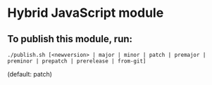 # Hybrid JavaScript module

## To publish this module, run:

`./publish.sh [<newversion> | major | minor | patch | premajor | preminor | prepatch | prerelease | from-git]`

(default: patch)
